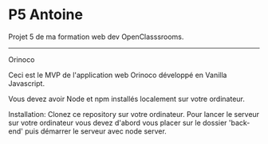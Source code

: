 # P5 Antoine
Projet 5 de ma formation web dev OpenClasssrooms.
***
Orinoco

Ceci est le MVP de l'application web Orinoco développé en Vanilla Javascript.

Vous devez avoir Node et npm installés localement sur votre ordinateur.

Installation:
Clonez ce repository sur votre ordinateur. Pour lancer le serveur sur votre ordinateur vous devez d'abord vous placer sur le dossier 'back-end' puis démarrer le serveur avec node server. 
